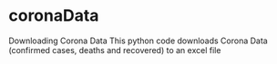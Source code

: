 # coronaData
Downloading Corona Data 
This python code downloads Corona Data (confirmed cases, deaths and recovered) to an excel file
